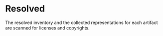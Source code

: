 # Resolved

The resolved inventory and the collected representations for each artifact are
scanned for licenses and copyrights.

